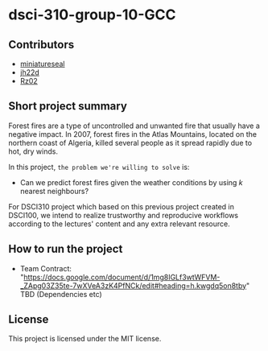 # dsci-310-group-10-GCC

## Contributors
- [miniatureseal](https://github.com/miniatureseal)
- [jh22d](https://github.com/jh22d)
- [Rz02](https://github.com/Rz02)

## Short project summary

Forest fires are a type of uncontrolled and unwanted fire that usually have a negative impact. 
In 2007, forest fires in the Atlas Mountains, located on the northern coast of Algeria, killed several people as it spread rapidly due to hot, dry winds.

In this project, `the problem we're willing to solve` is:
- Can we predict forest fires given the weather conditions by using $k$ nearest neighbours? 

For DSCI310 project which based on this previous project created in DSCI100, we intend to realize trustworthy and reproducive workflows
according to the lectures' content and any extra relevant resource.


## How to run the project
- Team Contract: "https://docs.google.com/document/d/1mg8IGLf3wtWFVM-_ZApg03Z35te-7wXVeA3zK4PfNCk/edit#heading=h.kwgdq5on8tby"
TBD (Dependencies etc)

## License
This project is licensed under the MIT license.
